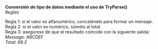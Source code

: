 **Conversión de tipo de datos mediante el uso de TryParse()**       
*Reglas*     

Regla 1: si el valor es alfanumérico, concaténelo para formar un mensaje.     
Regla 2: si el valor es numérico, súmelo al total.    
Regla 3: asegúrese de que el resultado coincide con la siguiente salida:                  
*Message: ABCDEF*       
*Total: 68.3*       
